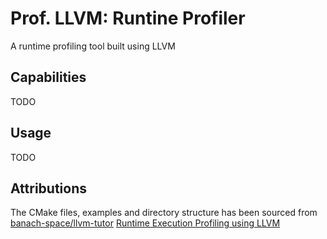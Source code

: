 # Prof. LLVM: Runtine Profiler
A runtime profiling tool built using LLVM

## Capabilities 
TODO

## Usage 
TODO


## Attributions
The CMake files, examples and directory structure has been sourced from [banach-space/llvm-tutor](https://github.com/banach-space/llvm-tutor/tree/main)
[Runtime Execution Profiling using LLVM](https://www.cs.cornell.edu/courses/cs6120/2019fa/blog/llvm-profiling/)
